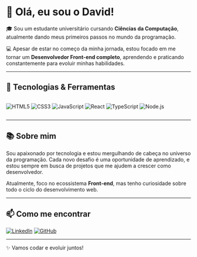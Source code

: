 # 👋 Olá, eu sou o David!

🎓 Sou um estudante universitário cursando **Ciências da Computação**, atualmente dando meus primeiros passos no mundo da programação.

💻 Apesar de estar no começo da minha jornada, estou focado em me tornar um **Desenvolvedor Front-end completo**, aprendendo e praticando constantemente para evoluir minhas habilidades.

---

## 🚀 Tecnologias & Ferramentas

<div style="display: flex; flex-wrap: wrap; gap: 10px;">

![HTML5](https://img.shields.io/badge/HTML5-E34F26?style=for-the-badge&logo=html5&logoColor=fff)
![CSS3](https://img.shields.io/badge/CSS3-1572B6?style=for-the-badge&logo=css3&logoColor=fff)
![JavaScript](https://img.shields.io/badge/JavaScript-F7DF1E?style=for-the-badge&logo=javascript&logoColor=000)
![React](https://img.shields.io/badge/React-61DAFB?style=for-the-badge&logo=react&logoColor=000)
![TypeScript](https://img.shields.io/badge/TypeScript-3178C6?style=for-the-badge&logo=typescript&logoColor=fff)
![Node.js](https://img.shields.io/badge/Node.js-339933?style=for-the-badge&logo=nodedotjs&logoColor=fff)

</div>

---

## 📚 Sobre mim

Sou apaixonado por tecnologia e estou mergulhando de cabeça no universo da programação. Cada novo desafio é uma oportunidade de aprendizado, e estou sempre em busca de projetos que me ajudem a crescer como desenvolvedor.

Atualmente, foco no ecossistema **Front-end**, mas tenho curiosidade sobre todo o ciclo do desenvolvimento web.

---

## 📫 Como me encontrar

[![LinkedIn](https://img.shields.io/badge/LinkedIn-0077B5?style=for-the-badge&logo=linkedin&logoColor=white)](https://www.linkedin.com/in/david-souza-806859361/)
[![GitHub](https://img.shields.io/badge/GitHub-000?style=for-the-badge&logo=github&logoColor=white)](https://github.com/)

---

✨ Vamos codar e evoluir juntos!
